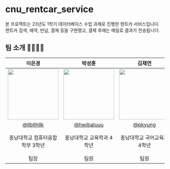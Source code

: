 # cnu_rentcar_service
본 프로젝트는 23년도 1학기 데이터베이스 수업 과제로 진행한 렌트카 서비스입니다. 렌트카 검색, 예약, 반납, 결제 등을 구현했고, 결제 후에는 메일로 결과가 전송됩니다. 

## 팀 소개  👨‍👨‍👧‍👧
|      이은경       |          박성훈         |       김채연        |        강주형        |                                                                                                               
| :------------------------------------------------------------------------------: | :---------------------------------------------------------------------------------------------------------------------------------------------------: | :---------------------------------------------------------------------------------------------------------------------------------------------------------------------------------------------------: | :---------------------------------------------------------------------------------------------------------------------------------------------------------------------------------------------------: |
|   <img width="160px" src="https://avatars.githubusercontent.com/u/81898507?v=4"/>     |                      <img width="160px" src="https://github.com/pkyung/cnu_rentcar_service/assets/81898507/f56f6ed9-1acb-44bb-a3ab-c7babcb002f3" />    |                   <img width="160px" src="https://github.com/pkyung/cnu_rentcar_service/assets/81898507/79a93872-88a6-4dd3-b849-56ff4f30f690"/>   |                   <img width="160px" src="https://github.com/pkyung/cnu_rentcar_service/assets/81898507/ec7f306b-7ad6-428e-99c3-0293f46f51b2"/>   |
|   [@llbllhllk](https://github.com/llbllhllk)   |    [@hwibaluuu](https://github.com/hwibaluuu)  | [@pkyung](https://github.com/pkyung)  | [@daemin-kim](https://github.com/daemin-kim)  |
| 충남대학교 컴퓨터융합학부 3학년 | 충남대학교 교육학과 4학년 | 충남대학교 국어교육과 4학년 | 충남대학교 전기전자정보통신공학교육과 3학년 |
| 팀장 | 팀원 | 팀원 | 팀원 |

